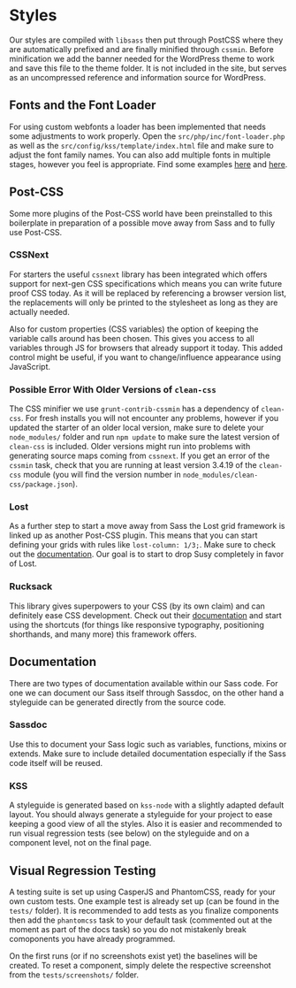 # Styles

Our styles are compiled with `libsass` then put through PostCSS where they are automatically prefixed and are finally minified through `cssmin`. Before minification we add the banner needed for the WordPress theme to work and save this file to the theme folder. It is not included in the site, but serves as an uncompressed reference and information source for WordPress.

## Fonts and the Font Loader
For using custom webfonts a loader has been implemented that needs some adjustments to work properly. Open the `src/php/inc/font-loader.php` as well as the `src/config/kss/template/index.html` file and make sure to adjust the font family names. You can also add multiple fonts in multiple stages, however you feel is appropriate. Find some examples [here](https://www.zachleat.com/web/comprehensive-webfonts/) and [here](https://www.zachleat.com/web-fonts/demos/foft.html).

## Post-CSS
Some more plugins of the Post-CSS world have been preinstalled to this boilerplate in preparation of a possible move away from Sass and to fully use Post-CSS.

### CSSNext
For starters the useful `cssnext` library has been integrated which offers support for next-gen CSS specifications which means you can write future proof CSS today. As it will be replaced by referencing a browser version list, the replacements will only be printed to the stylesheet as long as they are actually needed.

Also for custom properties (CSS variables) the option of keeping the variable calls around has been chosen. This gives you access to all variables through JS for browsers that already support it today. This added control might be useful, if you want to change/influence appearance using JavaScript.

### Possible Error With Older Versions of `clean-css`
The CSS minifier we use `grunt-contrib-cssmin` has a dependency of `clean-css`. For fresh installs you will not encounter any problems, however if you updated the starter of an older local version, make sure to delete your `node_modules/` folder and run `npm update` to make sure the latest version of `clean-css` is included. Older versions might run into problems with generating source maps coming from `cssnext`. If you get an error of the `cssmin` task, check that you are running at least version 3.4.19 of the `clean-css` module (you will find the version number in `node_modules/clean-css/package.json`).

### Lost
As a further step to start a move away from Sass the Lost grid framework is linked up as another Post-CSS plugin. This means that you can start defining your grids with rules like `lost-column: 1/3;`. Make sure to check out the [documentation](https://github.com/peterramsing/lost#getting-started). Our goal is to start to drop Susy completely in favor of Lost.

### Rucksack
This library gives superpowers to your CSS (by its own claim) and can definitely ease CSS development. Check out their [documentation](http://simplaio.github.io/rucksack/docs/) and start using the shortcuts (for things like responsive typography, positioning shorthands, and many more) this framework offers.

## Documentation
There are two types of documentation available within our Sass code. For one we can document our Sass itself through Sassdoc, on the other hand a styleguide can be generated directly from the source code.

### Sassdoc
Use this to document your Sass logic such as variables, functions, mixins or extends. Make sure to include detailed documentation especially if the Sass code itself will be reused.

### KSS
A styleguide is generated based on `kss-node` with a slightly adapted default layout. You should always generate a styleguide for your project to ease keeping a good view of all the styles. Also it is easier and recommended to run visual regression tests (see below) on the styleguide and on a component level, not on the final page.

## Visual Regression Testing
A testing suite is set up using CasperJS and PhantomCSS, ready for your own custom tests. One example test is already set up (can be found in the `tests/` folder). It is recommended to add tests as you finalize components then add the `phantomcss` task to your default task (commented out at the moment as part of the docs task) so you do not mistakenly break comoponents you have already programmed.

On the first runs (or if no screenshots exist yet) the baselines will be created. To reset a component, simply delete the respective screenshot from the `tests/screenshots/` folder.
